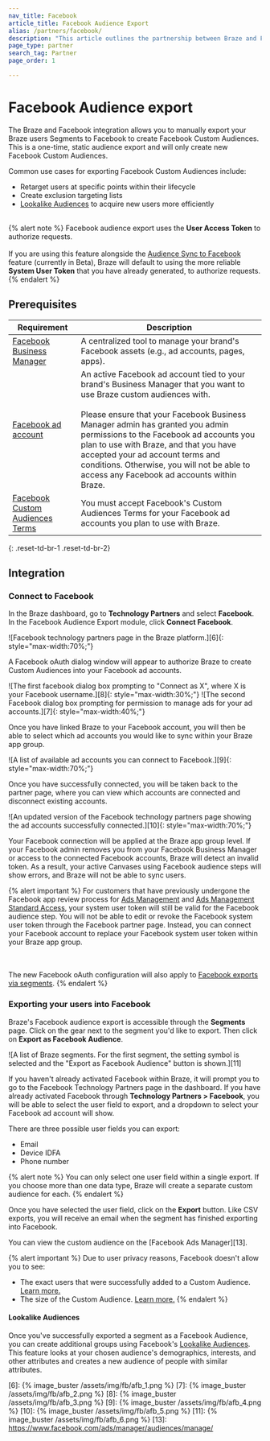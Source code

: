 ```yaml
---
nav_title: Facebook
article_title: Facebook Audience Export
alias: /partners/facebook/
description: "This article outlines the partnership between Braze and Facebook, a leading social platform for brands to reach and engage with their customers."
page_type: partner
search_tag: Partner
page_order: 1

---
```


# Facebook Audience export

The Braze and Facebook integration allows you to manually export your Braze users Segments to Facebook to create Facebook Custom Audiences. This is a one-time, static audience export and will only create new Facebook Custom Audiences.

Common use cases for exporting Facebook Custom Audiences include:
- Retarget users at specific points within their lifecycle
- Create exclusion targeting lists
- [Lookalike Audiences][4] to acquire new users more efficiently
<br><br>

{% alert note %}
Facebook audience export uses the **User Access Token** to authorize requests.<br><br>
If you are using this feature alongside the [Audience Sync to Facebook]({{site.baseurl}}/audience_sync_facebook/) feature (currently in Beta), Braze will default to using the more reliable **System User Token** that you have already generated, to authorize requests.
{% endalert %}

## Prerequisites

| Requirement | Description |
| ----------- | ----------- |
| [Facebook Business Manager][1] | A centralized tool to manage your brand's Facebook assets (e.g., ad accounts, pages, apps). |
| [Facebook ad account][2] | An active Facebook ad account tied to your brand's Business Manager that you want to use Braze custom audiences with.<br><br>Please ensure that your Facebook Business Manager admin has granted you admin permissions to the Facebook ad accounts you plan to use with Braze, and that you have accepted your ad account terms and conditions. Otherwise, you will not be able to access any Facebook ad accounts within Braze. |
| [Facebook Custom Audiences Terms][3]| You must accept Facebook's Custom Audiences Terms for your Facebook ad accounts you plan to use with Braze.|
{: .reset-td-br-1 .reset-td-br-2}

## Integration

### Connect to Facebook

In the Braze dashboard, go to **Technology Partners** and select **Facebook**. In the Facebook Audience Export module, click **Connect Facebook**.

![Facebook technology partners page in the Braze platform.][6]{: style="max-width:70%;"}

A Facebook oAuth dialog window will appear to authorize Braze to create Custom Audiences into your Facebook ad accounts.

![The first facebook dialog box prompting to "Connect as X", where X is your Facebook username.][8]{: style="max-width:30%;"}  ![The second Facebook dialog box prompting for permission to manage ads for your ad accounts.][7]{: style="max-width:40%;"}

Once you have linked Braze to your Facebook account, you will then be able to select which ad accounts you would like to sync within your Braze app group. 

![A list of available ad accounts you can connect to Facebook.][9]{: style="max-width:70%;"}

Once you have successfully connected, you will be taken back to the partner page, where you can view which accounts are connected and disconnect existing accounts.

![An updated version of the Facebook technology partners page showing the ad accounts successfully connected.][10]{: style="max-width:70%;"}

Your Facebook connection will be applied at the Braze app group level. If your Facebook admin removes you from your Facebook Business Manager or access to the connected Facebook accounts, Braze will detect an invalid token. As a result, your active Canvases using Facebook audience steps will show errors, and Braze will not be able to sync users. 

{% alert important %}
For customers that have previously undergone the Facebook app review process for [Ads Management](https://developers.facebook.com/docs/facebook-login/permissions/#reference-ads_management) and [Ads Management Standard Access](https://developers.facebook.com/docs/marketing-api/access#standard), your system user token will still be valid for the Facebook audience step. You will not be able to edit or revoke the Facebook system user token through the Facebook partner page. Instead, you can connect your Facebook account to replace your Facebook system user token within your Braze app group. 

<br><br>The new Facebook oAuth configuration will also apply to [Facebook exports via segments]({{site.baseurl}}/partners/message_orchestration/additional_channels/retargeting/facebook/#prerequisites). 
{% endalert %}

### Exporting your users into Facebook

Braze's Facebook audience export is accessible through the **Segments** page. Click on the gear next to the segment you'd like to export. Then click on **Export as Facebook Audience**.

![A list of Braze segments. For the first segment, the setting symbol is selected and the "Export as Facebook Audience" button is shown.][11]

If you haven't already activated Facebook within Braze, it will prompt you to go to the Facebook Technology Partners page in the dashboard. If you have already activated Facebook through **Technology Partners > Facebook**, you will be able to select the user field to export, and a dropdown to select your Facebook ad account will show.

There are three possible user fields you can export:  

- Email
- Device IDFA
- Phone number

{% alert note %}
You can only select one user field within a single export. If you choose more than one data type, Braze will create a separate custom audience for each.
{% endalert %}

Once you have selected the user field, click on the **Export** button. Like CSV exports, you will receive an email when the segment has finished exporting into Facebook.

You can view the custom audience on the [Facebook Ads Manager][13].

{% alert important %}
Due to user privacy reasons, Facebook doesn't allow you to see:

- The exact users that were successfully added to a Custom Audience. [Learn more.](https://www.facebook.com/business/help/112061095610075)
- The size of the Custom Audience. [Learn more.](https://marketingland.com/exclusive-facebook-will-no-longer-show-audience-reach-estimates-for-custom-audiences-after-vulnerability-detected-236923)
{% endalert %}

#### Lookalike Audiences

Once you've successfully exported a segment as a Facebook Audience, you can create additional groups using Facebook's [Lookalike Audiences][4]. This feature looks at your chosen audience's demographics, interests, and other attributes and creates a new audience of people with similar attributes.

[1]: https://www.facebook.com/business/help/113163272211510?id=180505742745347
[2]: https://www.facebook.com/business/help/910137316041095?id=420299598837059
[3]: https://www.facebook.com/ads/manage/customaudiences/tos.php
[4]: https://www.facebook.com/business/help/164749007013531?id=401668390442328
[6]: {% image_buster /assets/img/fb/afb_1.png %}
[7]: {% image_buster /assets/img/fb/afb_2.png %}
[8]: {% image_buster /assets/img/fb/afb_3.png %}
[9]: {% image_buster /assets/img/fb/afb_4.png %}
[10]: {% image_buster /assets/img/fb/afb_5.png %}
[11]: {% image_buster /assets/img/fb/afb_6.png %}
[13]: https://www.facebook.com/ads/manager/audiences/manage/
